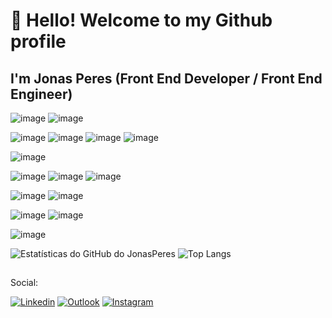 # 👋 Hello! Welcome to my Github profile

## I'm Jonas Peres (Front End Developer / Front End Engineer)

![image](https://img.shields.io/badge/TypeScript-007ACC?style=for-the-badge&logo=typescript&logoColor=white)
![image](https://img.shields.io/badge/JavaScript-323330?style=for-the-badge&logo=javascript&logoColor=F7DF1E)

![image](https://img.shields.io/badge/React-20232A?style=for-the-badge&logo=react&logoColor=61DAFB)
![image](https://img.shields.io/badge/Vue.js-35495E?style=for-the-badge&logo=vue.js&logoColor=4FC08D)
![image](https://img.shields.io/badge/Quasar-16B7FB?style=for-the-badge&logo=quasar&logoColor=black)
![image](https://img.shields.io/badge/Angular-DD0031?style=for-the-badge&logo=angular&logoColor=white)

![image](https://img.shields.io/badge/Jest-C21325?style=for-the-badge&logo=jest&logoColor=white)

![image](https://img.shields.io/badge/HTML5-E34F26?style=for-the-badge&logo=html5&logoColor=white)
![image](https://img.shields.io/badge/CSS3-1572B6?style=for-the-badge&logo=css3&logoColor=white)
![image](https://img.shields.io/badge/SASS-hotpink.svg?style=for-the-badge&logo=SASS&logoColor=white)

![image](	https://img.shields.io/badge/GIT-E44C30?style=for-the-badge&logo=git&logoColor=white)
![image](https://img.shields.io/badge/github-%23121011.svg?style=for-the-badge&logo=github&logoColor=white)

![image](https://img.shields.io/badge/Nuxt-002E3B?style=for-the-badge&logo=nuxtdotjs&logoColor=#00DC82)
![image](https://img.shields.io/badge/vite-%23646CFF.svg?style=for-the-badge&logo=vite&logoColor=white)

![image](https://img.shields.io/badge/Visual_Studio_Code-0078D4?style=for-the-badge&logo=visual%20studio%20code&logoColor=white)

![Estatísticas do GitHub do JonasPeres](https://github-readme-stats.vercel.app/api?username=JonasPeres&count_private=true&show_icons=true&theme=dracula)
![Top Langs](https://github-readme-stats.vercel.app/api/top-langs/?username=JonasPeres&layout=compact&langs_count=10&theme=dracula)

##

Social:

[![Linkedin](https://img.shields.io/badge/-LinkedIn-blue?style=for-the-badge&logo=Linkedin&logoColor=white&link=https://www.linkedin.com/in/jonas-peres/)](https://www.linkedin.com/in/jonas-peres/)
[![Outlook](https://img.shields.io/badge/Outlook-0078D4?style=for-the-badge&logo=microsoft-outlook&logoColor=white&link=mailto:jonasperes10@hotmail.com)](mailto:jonasperes10@hotmail.com)
[![Instagram](https://img.shields.io/badge/Instagram-%23E4405F.svg?style=for-the-badge&logo=Instagram&logoColor=white&link=https://www.instagram.com/jrc_peres/)](https://www.instagram.com/jrc_peres/)

##

